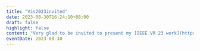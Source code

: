 ```yaml
---
title: "Vis2023invited"
date: 2023-08-30T16:24:10+08:00
draft: false
highlight: false
content: "Very glad to be invited to present my [IEEE VR 23 work](https://ieeexplore.ieee.org/document/10108427) in [IEEE VIS 23](https://ieeevis.org/year/2023/welcome)!"
eventDate: 2023-08-30
---
```

